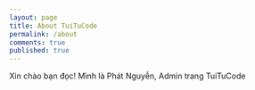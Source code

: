 ```yaml
---
layout: page
title: About TuiTuCode
permalink: /about
comments: true
published: true
---
```

Xin chào bạn đọc! Mình là Phát Nguyễn, Admin trang TuiTuCode